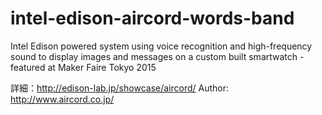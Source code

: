 # intel-edison-aircord-words-band
Intel Edison powered system using voice recognition and high-frequency sound to display images and messages on a custom built smartwatch - featured at Maker Faire Tokyo 2015

詳細：http://edison-lab.jp/showcase/aircord/
Author: http://www.aircord.co.jp/
